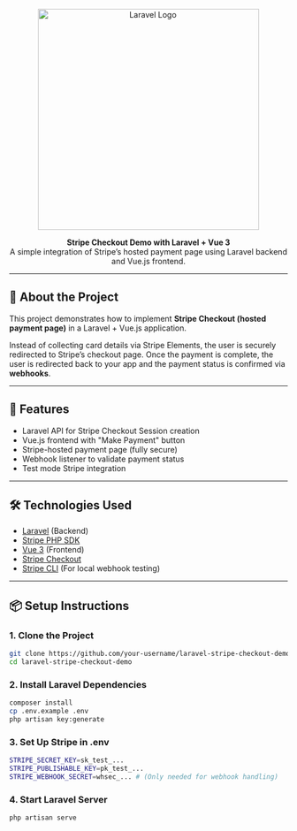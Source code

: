 <p align="center">
  <a href="https://laravel.com" target="_blank">
    <img src="https://raw.githubusercontent.com/laravel/art/master/logo-lockup/5%20SVG/2%20CMYK/1%20Full%20Color/laravel-logolockup-cmyk-red.svg" width="400" alt="Laravel Logo">
  </a>
</p>

<p align="center">
  <b>Stripe Checkout Demo with Laravel + Vue 3</b><br>
  A simple integration of Stripe’s hosted payment page using Laravel backend and Vue.js frontend.
</p>

---

## 🚀 About the Project

This project demonstrates how to implement **Stripe Checkout (hosted payment page)** in a Laravel + Vue.js application.

Instead of collecting card details via Stripe Elements, the user is securely redirected to Stripe’s checkout page. Once the payment is complete, the user is redirected back to your app and the payment status is confirmed via **webhooks**.

---

## 🧩 Features

-   Laravel API for Stripe Checkout Session creation
-   Vue.js frontend with "Make Payment" button
-   Stripe-hosted payment page (fully secure)
-   Webhook listener to validate payment status
-   Test mode Stripe integration

---

## 🛠️ Technologies Used

-   [Laravel](https://laravel.com) (Backend)
-   [Stripe PHP SDK](https://github.com/stripe/stripe-php)
-   [Vue 3](https://v3.vuejs.org) (Frontend)
-   [Stripe Checkout](https://stripe.com/docs/checkout)
-   [Stripe CLI](https://stripe.com/docs/stripe-cli) (For local webhook testing)

---

## 📦 Setup Instructions

### 1. Clone the Project

```bash
git clone https://github.com/your-username/laravel-stripe-checkout-demo.git
cd laravel-stripe-checkout-demo
```

### 2. Install Laravel Dependencies

```bash
composer install
cp .env.example .env
php artisan key:generate
```

### 3. Set Up Stripe in .env

```bash
STRIPE_SECRET_KEY=sk_test_...
STRIPE_PUBLISHABLE_KEY=pk_test_...
STRIPE_WEBHOOK_SECRET=whsec_... # (Only needed for webhook handling)
```

### 4. Start Laravel Server

```bash
php artisan serve
```
